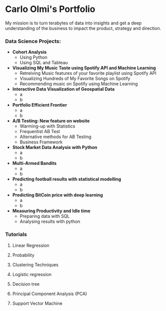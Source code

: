 # Carlo Olmi's Portfolio



My mission is to turn terabytes of data into insights and get a deep understanding of the business to impact the
product, strategy and direction.



### Data Science Projects:

- **Cohort Analysis**
  - Using Python
  - Using SQL and Tableau
- **Visualizing My Music Taste using Spotify API and Machine Learning**
  - Retreiving Music features of your favorite playlist using Spotify API
  - Visualizing Hundreds of My Favorite Songs on Spotify
  - Recommending music on Spotify using Machine Learning
- **Interactive Data Visualization of Geospatial Data**
  - a
  - b
- **Portfolio Efficient Frontier**
  - a
  - b
- **A/B Testing: New feature on website**
  - Warming-up with Statistics
  - Frequentist AB Test
  - Alternative methods for AB Testing
  - Business Framework
- **Stock Market Data Analysis with Python**
  - a
  - b
- **Multi-Armed Bandits**
  - a
  - b
- **Predicting football results with statistical modelling**
  - a
  - b
- **Predicting BitCoin price with deep learning**
  - a
  - b
- **Measuring Productivity and Idle time**
  - Preparing data with SQL
  - Analysing results with python



### Tutorials

1. Linear Regression

2. Probability

3. Clustering Techniques

4. Logistic regression

5. Decision tree

6. Principal Component Analysis (PCA)

7. Support Vector Machine

   


